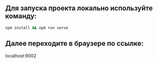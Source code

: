 ## Для запуска проекта локально используйте команду:

```bash
npm install && npm run serve
```

## Далее переходите в браузере по ссылке:

<a>localhost:9002</a>

